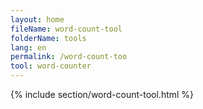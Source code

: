 ```yaml
---
layout: home
fileName: word-count-tool
folderName: tools
lang: en
permalink: /word-count-too
tool: word-counter
---
```

{% include section/word-count-tool.html %}